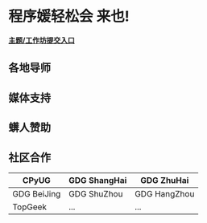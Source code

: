 # 程序媛轻松会 来也!


**[主题/工作坊提交入口](proposals.md)**



## 各地导师



## 媒体支持

## 蠎人赞助

## 社区合作

CPyUG | GDG ShangHai | GDG ZhuHai
------------ | ------------- | ------------
GDG BeiJing | GDG ShuZhou  | GDG HangZhou
TopGeek | ...  | ...


 